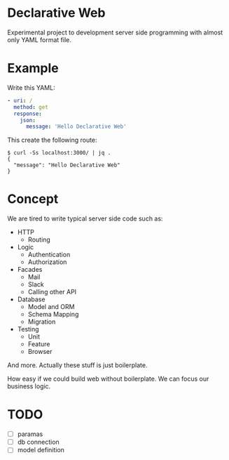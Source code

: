 # Declarative Web

Experimental project to development server side programming with almost only YAML format file.

# Example

Write this YAML:

```yaml
- uri: /
  method: get
  response:
    json:
      message: 'Hello Declarative Web'
```

This create the following route:

```
$ curl -Ss localhost:3000/ | jq .
{
  "message": "Hello Declarative Web"
}
```

# Concept

We are tired to write typical server side code such as:

- HTTP
  - Routing
- Logic
  - Authentication
  - Authorization
- Facades
  - Mail
  - Slack
  - Calling other API
- Database
  - Model and ORM
  - Schema Mapping
  - Migration
- Testing
  - Unit
  - Feature
  - Browser

And more.
Actually these stuff is just boilerplate.

How easy if we could build web without boilerplate. We can focus our business logic.

# TODO

- [ ] paramas
- [ ] db connection
- [ ] model definition
